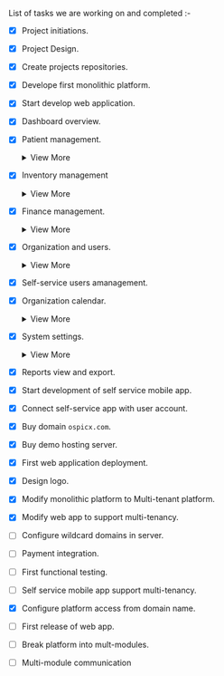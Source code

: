 List of tasks we are working on and completed :-

- [x] Project initiations.
- [x] Project Design.
- [x] Create projects repositories.
- [x] Develope first monolithic platform.
- [x] Start develop web application.
- [x] Dashboard overview.
- [x] Patient management.
    <details>
    <summary> View More</summary>
    
    - [x]  Patient registration
    - [x] Appointments
    - [x] Out-Patient department (OPD)
    - [x] In-Patient department (IPD);

    </details>
- [x] Inventory management
    <details>
    <summary> View More</summary>

    - [x] Pharmacy
    - [x] Medicines
    - [x] Blood bank
    - [x] Wards
    - [x] Beds

    </details>

- [x] Finance management.
    <details>
    <summary> View More</summary>

    - [x] Finance dashboard.
    - [x] Bills.
    - [x] Transactions management.

    </details>
- [x] Organization and users.

    <details>
    <summary> View More</summary>

    - [x] Staffs.
    - [x] Departments.
    - [x] Insurances.

    </details>
- [x] Self-service users amanagement.
- [x] Organization calendar.
    <details>
    <summary> View More</summary>

    - [x] Calendar events

    </details>
- [x] System settings.
    <details>
    <summary> View More</summary>

    - [x] System users.
    - [x] Self-service users.
    - [x] Roles.
    - [x] SMS configurations.
    - [x] Email configurations.
    - [x] Themes.
    - [x] Other system configurations.

    </details>
- [x] Reports view and export.
- [x] Start development of self service mobile app.
- [x] Connect self-service app with user account.
- [x] Buy domain `ospicx.com`.
- [x] Buy demo hosting server.
- [x] First web application deployment.
- [x] Design logo.
- [x] Modify monolithic platform to Multi-tenant platform.
- [x] Modify web app to support multi-tenancy.
- [ ] Configure wildcard domains in server.
- [ ] Payment integration.
- [ ] First functional testing.

- [ ] Self service mobile app support multi-tenancy.
- [x] Configure platform access from domain name.
- [ ] First release of web app.
- [ ] Break platform into mult-modules.
- [ ] Multi-module communication
